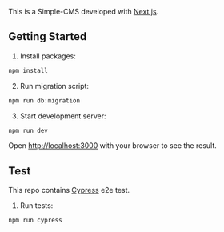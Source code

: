This is a Simple-CMS developed with [Next.js](https://nextjs.org/).

## Getting Started

1. Install packages:

```bash
npm install
```

2. Run migration script:

```bash
npm run db:migration
```

3. Start development server:

```bash
npm run dev
```

Open [http://localhost:3000](http://localhost:3000) with your browser to see the result.

## Test

This repo contains [Cypress](https://www.cypress.io) e2e test.

1. Run tests:

```bash
npm run cypress
```
